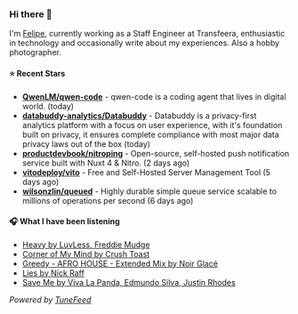 ### Hi there 👋

I'm [Felipe](https://felipevm.com), currently working as a Staff Engineer at Transfeera, enthusiastic in technology and occasionally write about my experiences. Also a hobby photographer.

#### ⭐ Recent Stars
- **[QwenLM/qwen-code](https://github.com/QwenLM/qwen-code)** - qwen-code is a coding agent that lives in digital world. (today)
- **[databuddy-analytics/Databuddy](https://github.com/databuddy-analytics/Databuddy)** - Databuddy is a privacy-first analytics platform with a focus on user experience, with it&#39;s foundation built on privacy, it ensures complete compliance with most major data privacy laws out of the box (today)
- **[productdevbook/nitroping](https://github.com/productdevbook/nitroping)** - Open-source, self-hosted push notification service built with Nuxt 4 &amp; Nitro. (2 days ago)
- **[vitodeploy/vito](https://github.com/vitodeploy/vito)** - Free and Self-Hosted  Server Management Tool (5 days ago)
- **[wilsonzlin/queued](https://github.com/wilsonzlin/queued)** - Highly durable simple queue service scalable to millions of operations per second (6 days ago)

#### 🎧 What I have been listening
- [Heavy by LuvLess, Freddie Mudge](https://open.spotify.com/track/4oQYtbsHz7RjRcs9V9oPEo)
- [Corner of My Mind by Crush Toast](https://open.spotify.com/track/21UdJOwe8OVWiCvMoofjBT)
- [Greedy - AFRO HOUSE - Extended Mix by Noir Glacé](https://open.spotify.com/track/6esetSiQXuhgKmB8l38uDY)
- [Lies by Nick Raff](https://open.spotify.com/track/32zB0FI9i0WscIAiW18NNQ)
- [Save Me by Viva La Panda, Edmundo Silva, Justin Rhodes](https://open.spotify.com/track/4nsL7XMb1SKauCsaxqgvCz)

_Powered by [TuneFeed](https://tunefeed.app?ref=github.com)_

